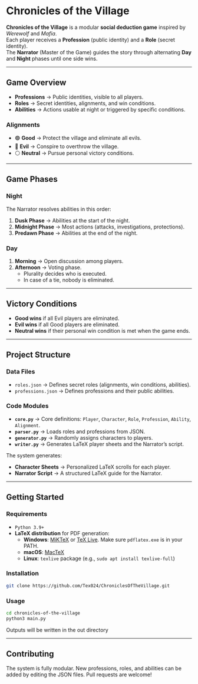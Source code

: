# Chronicles of the Village

**Chronicles of the Village** is a modular **social deduction game** inspired by *Werewolf* and *Mafia*.  
Each player receives a **Profession** (public identity) and a **Role** (secret identity).  
The **Narrator** (Master of the Game) guides the story through alternating **Day** and **Night** phases until one side wins.

---

## Game Overview

- **Professions** → Public identities, visible to all players.  
- **Roles** → Secret identities, alignments, and win conditions.  
- **Abilities** → Actions usable at night or triggered by specific conditions.  

### Alignments
- 🟢 **Good** → Protect the village and eliminate all evils.  
- 🔴 **Evil** → Conspire to overthrow the village.  
- ⚪ **Neutral** → Pursue personal victory conditions.  

---

## Game Phases

### Night
The Narrator resolves abilities in this order:
1. **Dusk Phase** → Abilities at the start of the night.  
2. **Midnight Phase** → Most actions (attacks, investigations, protections).  
3. **Predawn Phase** → Abilities at the end of the night.  

### Day
1. **Morning** → Open discussion among players.  
2. **Afternoon** → Voting phase.  
   - Plurality decides who is executed.  
   - In case of a tie, nobody is eliminated.  

---

## Victory Conditions
- **Good wins** if all Evil players are eliminated.  
- **Evil wins** if all Good players are eliminated.  
- **Neutral wins** if their personal win condition is met when the game ends.  

---

## Project Structure

### Data Files
- `roles.json` → Defines secret roles (alignments, win conditions, abilities).  
- `professions.json` → Defines professions and their public abilities.  

### Code Modules
- **`core.py`** → Core definitions: `Player`, `Character`, `Role`, `Profession`, `Ability`, `Alignment`.  
- **`parser.py`** → Loads roles and professions from JSON.  
- **`generator.py`** → Randomly assigns characters to players.  
- **`writer.py`** → Generates LaTeX player sheets and the Narrator’s script.

The system generates:
- **Character Sheets** → Personalized LaTeX scrolls for each player.  
- **Narrator Script** → A structured LaTeX guide for the Narrator.  

---

## Getting Started

### Requirements
- `Python 3.9+`
- **LaTeX distribution** for PDF generation:
  - **Windows**: [MiKTeX](https://miktex.org/download) or [TeX Live](https://www.tug.org/texlive/). Make sure `pdflatex.exe` is in your PATH.
  - **macOS**: [MacTeX](https://tug.org/mactex/)
  - **Linux**: `texlive` package (e.g., `sudo apt install texlive-full`)


### Installation
```bash
git clone https://github.com/Tex024/ChroniclesOfTheVillage.git
```

### Usage
```bash
cd chronicles-of-the-village
python3 main.py
```
Outputs will be written in the out directory

---

## Contributing
The system is fully modular.
New professions, roles, and abilities can be added by editing the JSON files.
Pull requests are welcome!
